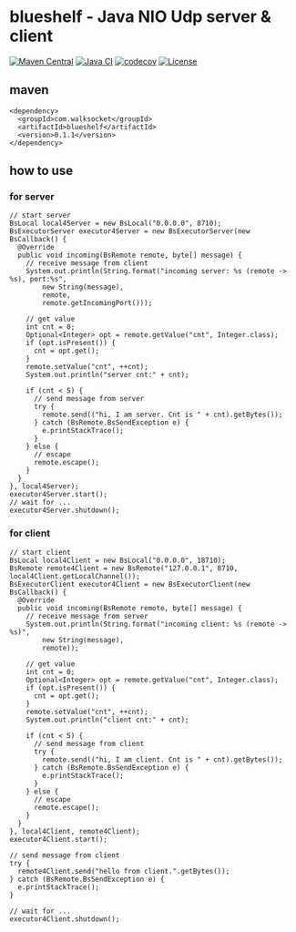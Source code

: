 # blueshelf - Java NIO Udp server & client 

[![Maven Central](https://maven-badges.herokuapp.com/maven-central/com.walksocket/blueshelf/badge.svg)](https://maven-badges.herokuapp.com/maven-central/com.walksocket/blueshelf)
[![Java CI](https://github.com/shigenobu/blueshelf/actions/workflows/ci.yaml/badge.svg)](https://github.com/shigenobu/blueshelf/actions/workflows/ci.yaml)
[![codecov](https://codecov.io/gh/shigenobu/blueshelf/branch/develop/graph/badge.svg?token=IOVXB31JR7)](https://codecov.io/gh/shigenobu/blueshelf)
[![License](https://img.shields.io/badge/License-Apache%202.0-blue.svg)](https://opensource.org/licenses/Apache-2.0)

## maven

    <dependency>
      <groupId>com.walksocket</groupId>
      <artifactId>blueshelf</artifactId>
      <version>0.1.1</version>
    </dependency>

## how to use

### for server

    // start server
    BsLocal local4Server = new BsLocal("0.0.0.0", 8710);
    BsExecutorServer executor4Server = new BsExecutorServer(new BsCallback() {
      @Override
      public void incoming(BsRemote remote, byte[] message) {
        // receive message from client
        System.out.println(String.format("incoming server: %s (remote -> %s), port:%s",
            new String(message),
            remote,
            remote.getIncomingPort()));

        // get value
        int cnt = 0;
        Optional<Integer> opt = remote.getValue("cnt", Integer.class);
        if (opt.isPresent()) {
          cnt = opt.get();
        }
        remote.setValue("cnt", ++cnt);
        System.out.println("server cnt:" + cnt);

        if (cnt < 5) {
          // send message from server
          try {
            remote.send(("hi, I am server. Cnt is " + cnt).getBytes());
          } catch (BsRemote.BsSendException e) {
            e.printStackTrace();
          }
        } else {
          // escape
          remote.escape();
        }
      }
    }, local4Server);
    executor4Server.start();
    // wait for ...
    executor4Server.shutdown();

### for client

    // start client
    BsLocal local4Client = new BsLocal("0.0.0.0", 18710);
    BsRemote remote4Client = new BsRemote("127.0.0.1", 8710, local4Client.getLocalChannel());
    BsExecutorClient executor4Client = new BsExecutorClient(new BsCallback() {
      @Override
      public void incoming(BsRemote remote, byte[] message) {
        // receive message from server
        System.out.println(String.format("incoming client: %s (remote -> %s)",
            new String(message),
            remote));

        // get value
        int cnt = 0;
        Optional<Integer> opt = remote.getValue("cnt", Integer.class);
        if (opt.isPresent()) {
          cnt = opt.get();
        }
        remote.setValue("cnt", ++cnt);
        System.out.println("client cnt:" + cnt);

        if (cnt < 5) {
          // send message from client
          try {
            remote.send(("hi, I am client. Cnt is " + cnt).getBytes());
          } catch (BsRemote.BsSendException e) {
            e.printStackTrace();
          }
        } else {
          // escape
          remote.escape();
        }
      }
    }, local4Client, remote4Client);
    executor4Client.start();

    // send message from client
    try {
      remote4Client.send("hello from client.".getBytes());
    } catch (BsRemote.BsSendException e) {
      e.printStackTrace();
    }
    
    // wait for ...
    executor4Client.shutdown();
